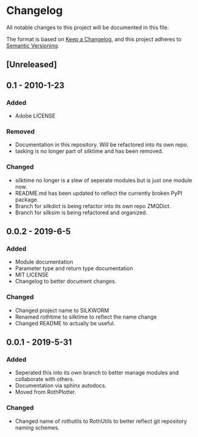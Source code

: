 # Changelog

All notable changes to this project will be documented in this file.

The format is based on [Keep a Changelog](https://keepachangelog.com/en/1.0.0/),
and this project adheres to [Semantic Versioning](https://semver.org/spec/v2.0.0.html).

## [Unreleased]

## 0.1 - 2010-1-23
### Added
- Adobe LICENSE
### Removed
- Documentation in this repository. Will be refactored into its own repo.
- tasking is no longer part of silktime and has been removed.
### Changed
- silktime no longer is a slew of seperate modules but is just one module now.
- README.md has been updated to reflect the currently broken PyPI package.
- Branch for silkdict is being refactor into its own repo ZMQDict.
- Branch for silksim is being refactored and organized.


## 0.0.2 - 2019-6-5
### Added
- Module documentation
- Parameter type and return type documentation
- MIT LICENSE
- Changelog to better document changes.
### Changed
- Changed project name to SILKWORM
- Renamed rothtime to silktime to reflect the name change
- Changed README to actually be useful.

## 0.0.1 - 2019-5-31
### Added
- Seperated this into its own branch to better manage modules and collaborate with others.
- Documentation via sphinx autodocs. 
- Moved from RothPlotter.
### Changed
- Changed name of rothutils to RothUtils to better reflect git repository naming schemes.
